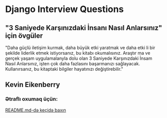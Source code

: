 # Django Interview Questions

## "3 Saniyede Karşınızdaki İnsanı Nasıl Anlarsınız" için övgüler
"Daha güçlü iletişim kurmak, daha büyük etki yaratmak ve daha etki­ li bir şekilde liderlik etmek istiyorsanız, bu kitabı okumalısınız. Araştır­ ma ve gerçek yaşam uygulamalanyla dolu olan 3 Saniyede Karşınızdaki İnsam Nasıl Anlarsınız, işten çok daha fazlasını başarmanızı sağlayacak. Kullanırsanız, bu kitaptaki bilgiler hayatınızı değiştirebilir."

## Kevin Eikenberry
### Ətraflı oxumaq üçün:
[README.md-də keçidə baxın](#django-nun-kontekst-prosessorlar%C4%B1n%C4%B1n-m%C9%99qs%C9%99dini-izah-edin)

